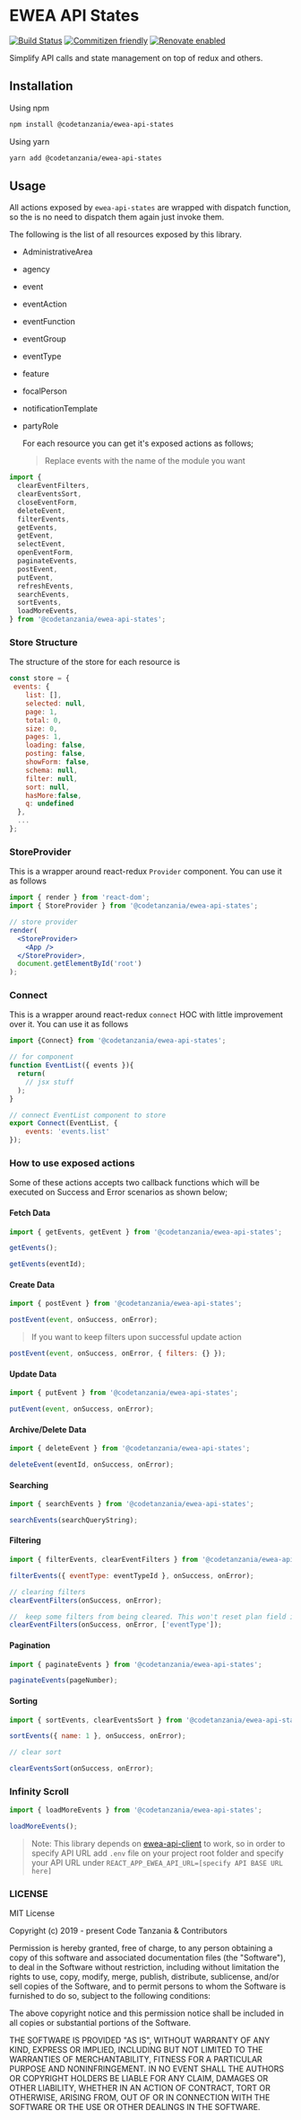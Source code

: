 # EWEA API States

[![Build Status](https://travis-ci.com/CodeTanzania/ewea-api-states.svg?branch=develop)](https://travis-ci.org/CodeTanzania/ewea-api-states)
[![Commitizen friendly](https://img.shields.io/badge/commitizen-friendly-brightgreen.svg)](http://commitizen.github.io/cz-cli/)
[![Renovate enabled](https://img.shields.io/badge/renovate-enabled-brightgreen.svg)](https://renovatebot.com/)

Simplify API calls and state management on top of redux and others.

## Installation

Using npm

```sh
npm install @codetanzania/ewea-api-states
```

Using yarn

```sh
yarn add @codetanzania/ewea-api-states
```

## Usage

All actions exposed by `ewea-api-states` are wrapped with dispatch function, so the is no need to dispatch them again just invoke them.

The following is the list of all resources exposed by this library.

- AdministrativeArea
- agency
- event
- eventAction
- eventFunction
- eventGroup
- eventType
- feature
- focalPerson
- notificationTemplate
- partyRole

  For each resource you can get it's exposed actions as follows;

  > Replace events with the name of the module you want

```js
import {
  clearEventFilters,
  clearEventsSort,
  closeEventForm,
  deleteEvent,
  filterEvents,
  getEvents,
  getEvent,
  selectEvent,
  openEventForm,
  paginateEvents,
  postEvent,
  putEvent,
  refreshEvents,
  searchEvents,
  sortEvents,
  loadMoreEvents,
} from '@codetanzania/ewea-api-states';
```

### Store Structure

The structure of the store for each resource is

```js
const store = {
 events: {
    list: [],
    selected: null,
    page: 1,
    total: 0,
    size: 0,
    pages: 1,
    loading: false,
    posting: false,
    showForm: false,
    schema: null,
    filter: null,
    sort: null,
    hasMore:false,
    q: undefined
  },
  ...
};
```

### StoreProvider

This is a wrapper around react-redux `Provider` component. You can use it as follows

```jsx
import { render } from 'react-dom';
import { StoreProvider } from '@codetanzania/ewea-api-states';

// store provider
render(
  <StoreProvider>
    <App />
  </StoreProvider>,
  document.getElementById('root')
);
```

### Connect

This is a wrapper around react-redux `connect` HOC with little improvement over it. You can use it as follows

```js
import {Connect} from '@codetanzania/ewea-api-states';

// for component
function EventList({ events }){
  return(
    // jsx stuff
  );
}

// connect EventList component to store
export Connect(EventList, {
    events: 'events.list'
});

```

### How to use exposed actions

Some of these actions accepts two callback functions which will be executed on Success and Error scenarios as shown below;

#### Fetch Data

```js
import { getEvents, getEvent } from '@codetanzania/ewea-api-states';

getEvents();

getEvents(eventId);
```

#### Create Data

```js
import { postEvent } from '@codetanzania/ewea-api-states';

postEvent(event, onSuccess, onError);
```

> If you want to keep filters upon successful update action

```js
postEvent(event, onSuccess, onError, { filters: {} });
```

#### Update Data

```js
import { putEvent } from '@codetanzania/ewea-api-states';

putEvent(event, onSuccess, onError);
```

#### Archive/Delete Data

```js
import { deleteEvent } from '@codetanzania/ewea-api-states';

deleteEvent(eventId, onSuccess, onError);
```

#### Searching

```js
import { searchEvents } from '@codetanzania/ewea-api-states';

searchEvents(searchQueryString);
```

#### Filtering

```js
import { filterEvents, clearEventFilters } from '@codetanzania/ewea-api-states';

filterEvents({ eventType: eventTypeId }, onSuccess, onError);

// clearing filters
clearEventFilters(onSuccess, onError);

//  keep some filters from being cleared. This won't reset plan field in filter object
clearEventFilters(onSuccess, onError, ['eventType']);
```

#### Pagination

```js
import { paginateEvents } from '@codetanzania/ewea-api-states';

paginateEvents(pageNumber);
```

#### Sorting

```js
import { sortEvents, clearEventsSort } from '@codetanzania/ewea-api-states';

sortEvents({ name: 1 }, onSuccess, onError);

// clear sort

clearEventsSort(onSuccess, onError);
```

### Infinity Scroll

```js
import { loadMoreEvents } from '@codetanzania/ewea-api-states';

loadMoreEvents();
```

> Note: This library depends on [ewea-api-client](https://github.com/CodeTanzania/ewea-api-client) to work, so in order to specify API URL add `.env` file on your project root folder and specify your API URL under `REACT_APP_EWEA_API_URL=[specify API BASE URL here]`

### LICENSE

MIT License

Copyright (c) 2019 - present Code Tanzania & Contributors

Permission is hereby granted, free of charge, to any person obtaining a copy of this software and associated documentation files (the "Software"), to deal in the Software without restriction, including without limitation the rights to use, copy, modify, merge, publish, distribute, sublicense, and/or sell copies of the Software, and to permit persons to whom the Software is furnished to do so, subject to the following conditions:

The above copyright notice and this permission notice shall be included in all copies or substantial portions of the Software.

THE SOFTWARE IS PROVIDED "AS IS", WITHOUT WARRANTY OF ANY KIND, EXPRESS OR IMPLIED, INCLUDING BUT NOT LIMITED TO THE WARRANTIES OF MERCHANTABILITY, FITNESS FOR A PARTICULAR PURPOSE AND NONINFRINGEMENT. IN NO EVENT SHALL THE AUTHORS OR COPYRIGHT HOLDERS BE LIABLE FOR ANY CLAIM, DAMAGES OR OTHER LIABILITY, WHETHER IN AN ACTION OF CONTRACT, TORT OR OTHERWISE, ARISING FROM, OUT OF OR IN CONNECTION WITH THE SOFTWARE OR THE USE OR OTHER DEALINGS IN THE SOFTWARE.
